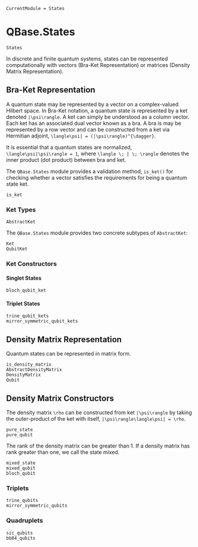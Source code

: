 ```@meta
CurrentModule = States
```

# QBase.States

```@docs
States
```

In discrete and finite quantum systems, states can be represented computationally
with vectors (Bra-Ket Representation) or matrices (Density Matrix Representation).

## Bra-Ket Representation

A quantum state may be represented by a vector on a complex-valued Hilbert space.
In Bra-Ket notation, a quantum state is represented by a ket denoted ``|\psi\rangle``.
A ket can simply be understood as a column vector. Each ket has an associated dual
vector known as a bra. A bra is may be represented by a row vector and can be
constructed from a ket via Hermitian adjoint, ``\langle\psi| = (|\psi\rangle)^{\dagger}``.

It is essential that a quantum states are normalized, ``\langle\psi|\psi\rangle = 1``,
where ``\langle \; | \; \rangle`` denotes the inner product (dot product) between bra and ket.

The `QBase.States` module provides a validation method, `is_ket()` for checking
whether a vector satisfies the requirements for being a quantum state ket.

```@docs
is_ket
```

### Ket Types

```@docs
AbstractKet
```

The `QBase.States` module provides two concrete subtypes of `AbstractKet`:

```@docs
Ket
QubitKet
```

### Ket Constructors

#### Singlet States
```@docs
bloch_qubit_ket
```


#### Triplet States
```@docs
trine_qubit_kets
mirror_symmetric_qubit_kets
```

## Density Matrix Representation

Quantum states can be represented in matrix form.

```@docs
is_density_matrix
AbstractDensityMatrix
DensityMatrix
Qubit
```

## Density Matrix Constructors

The density matrix ``\rho`` can be constructed from ket ``|\psi\rangle`` by taking
the outer-product of the ket with itself, ``|\psi\rangle\langle\psi| = \rho``.

```@docs
pure_state
pure_qubit
```

The rank of the density matrix can be greater than 1. If a density matrix has
rank greater than one, we call the state mixed.

```@docs
mixed_state
mixed_qubit
bloch_qubit
```

### Triplets
```@docs
trine_qubits
mirror_symmetric_qubits
```

### Quadruplets
```@docs
sic_qubits
bb84_qubits
```
